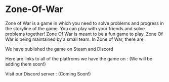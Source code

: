 # Zone-Of-War

Zone of War is a game in which you need to solve problems and progress in the storyline of the game. You can play with your friends and solve problems together! Zone Of War is meant to be a fun game to play. Zone Of War is being maintained by a small team. In Zone of War, there are

We have published the game on Steam and Discord 

Here are links to all of the platfroms we have the game on : (We will be adding them soon!)

Visit our Discord server : (Coming Soon!)
